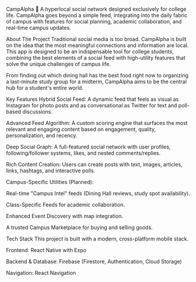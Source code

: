 CampAlpha 🚀
A hyperlocal social network designed exclusively for college life. CampAlpha goes beyond a simple feed, integrating into the daily fabric of campus with features for social planning, academic collaboration, and real-time campus updates.

About The Project
Traditional social media is too broad. CampAlpha is built on the idea that the most meaningful connections and information are local. This app is designed to be an indispensable tool for college students, combining the best elements of a social feed with high-utility features that solve the unique challenges of campus life.

From finding out which dining hall has the best food right now to organizing a last-minute study group for a midterm, CampAlpha aims to be the central hub for a student's entire world.

Key Features
Hybrid Social Feed: A dynamic feed that feels as visual as Instagram for photo posts and as conversational as Twitter for text and poll-based discussions.

Advanced Feed Algorithm: A custom scoring engine that surfaces the most relevant and engaging content based on engagement, quality, personalization, and recency.

Deep Social Graph: A full-featured social network with user profiles, following/follower systems, likes, and nested comments/replies.

Rich Content Creation: Users can create posts with text, images, articles, links, hashtags, and interactive polls.

Campus-Specific Utilities (Planned):

Real-time "Campus Intel" feeds (Dining Hall reviews, study spot availability).

Class-Specific Feeds for academic collaboration.

Enhanced Event Discovery with map integration.

A trusted Campus Marketplace for buying and selling goods.

Tech Stack
This project is built with a modern, cross-platform mobile stack.

Frontend: React Native with Expo

Backend & Database: Firebase (Firestore, Authentication, Cloud Storage)

Navigation: React Navigation
